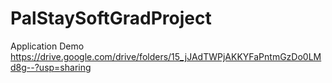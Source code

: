 # PalStaySoftGradProject

Application Demo https://drive.google.com/drive/folders/15_jJAdTWPjAKKYFaPntmGzDo0LMd8g--?usp=sharing
